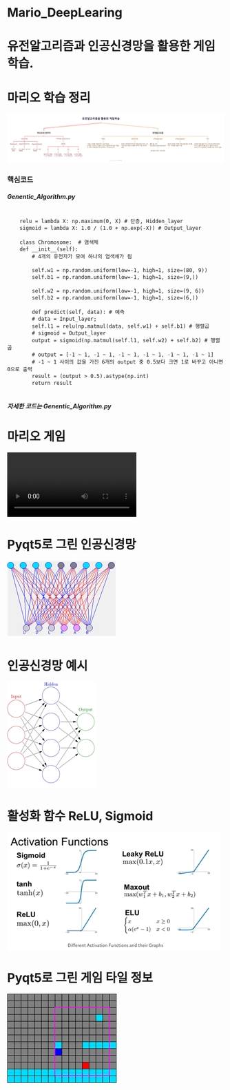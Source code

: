 # Mario_DeepLearing
# 유전알고리즘과 인공신경망을 활용한 게임 학습.

# 마리오 학습 정리
![tabel](image/image77.png) 
### 핵심코드
##### Genentic_Algorithm.py
<pre><code>
    relu = lambda X: np.maximum(0, X) # 단층, Hidden_layer
    sigmoid = lambda X: 1.0 / (1.0 + np.exp(-X)) # Output_layer
    
    class Chromosome:  # 염색체
    def __init__(self):
        # 4개의 유전자가 모여 하나의 염색체가 됨

        self.w1 = np.random.uniform(low=-1, high=1, size=(80, 9))
        self.b1 = np.random.uniform(low=-1, high=1, size=(9,))

        self.w2 = np.random.uniform(low=-1, high=1, size=(9, 6))
        self.b2 = np.random.uniform(low=-1, high=1, size=(6,))
        
        def predict(self, data): # 예측
        # data = Input_layer;
        self.l1 = relu(np.matmul(data, self.w1) + self.b1) # 행렬곱
        # sigmoid = Output_layer
        output = sigmoid(np.matmul(self.l1, self.w2) + self.b2) # 행렬곱
        # output = [-1 ~ 1, -1 ~ 1, -1 ~ 1, -1 ~ 1, -1 ~ 1, -1 ~ 1]
        # -1 ~ 1 사이의 값을 가진 6개의 output 중 0.5보다 크면 1로 바꾸고 아니면 0으로 출력
        result = (output > 0.5).astype(np.int)
        return result
    </code></pre>
##### 자세한 코드는 Genentic_Algorithm.py
# 마리오 게임
![tabel](image/Mario_DeepLearning_Video.mov)
# Pyqt5로 그린 인공신경망 
![tabel](image/label_.png)
# 인공신경망 예시
![tabel](image/label5.png) 
# 활성화 함수 ReLU, Sigmoid
![tabel](image/label3.png)
# Pyqt5로 그린 게임 타일 정보
![tabel](image/label2.png)





